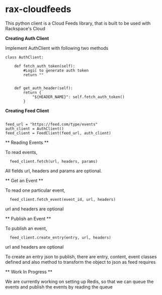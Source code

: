 # rax-cloudfeeds
This python client is a Cloud Feeds library, that is built to be used with Rackspace's Cloud


**Creating Auth Client**

Implement AuthClient with following two methods

```
class AuthClient:

    def fetch_auth_token(self):
        #Logic to generate auth token
        return ""


    def get_auth_header(self):
        return {
            "${HEADER_NAME}": self.fetch_auth_token()
        }

```


**Creating Feed Client**


```

feed_url = "https://feed.com/type/events"
auth_client = AuthClient()
feed_client = FeedClient(feed_url, auth_client)

```



** Reading Events **

To read events,

```
  feed_client.fetch(url, headers, params)
```

All fields url, headers and params are optional.



** Get an Event **

To read one particular event,

```
  feed_client.fetch_event(event_id, url, headers)
```

url and headers are optional



** Publish an Event **

To publish an event,

```
  feed_client.create_entry(entry, url, headers)
```


url and headers are optional


 To create an entry json to publish, there are entry, content, event classes defined and
 also method to transform the object to json as feed requires


** Work In Progress **

We are currently working on setting up Redis, so that we can queue the events and publish the events by reading the queue
